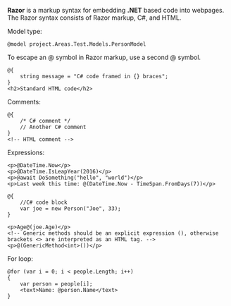 **Razor** is a markup syntax for embedding **.NET** based code into webpages. The Razor syntax consists of Razor markup, C#, and HTML.

Model type:
```cshtml
@model project.Areas.Test.Models.PersonModel
```
To escape an @ symbol in Razor markup, use a second @ symbol.
```cshtml
@{
    string message = "C# code framed in {} braces";
}
<h2>Standard HTML code</h2>
```
Comments:
```cshtml
@{
    /* C# comment */
    // Another C# comment
}
<!-- HTML comment -->
```
Expressions:
```cshtml
<p>@DateTime.Now</p>
<p>@DateTime.IsLeapYear(2016)</p>
<p>@await DoSomething("hello", "world")</p>
<p>Last week this time: @(DateTime.Now - TimeSpan.FromDays(7))</p>

@{
    //C# code block
    var joe = new Person("Joe", 33);
}

<p>Age@(joe.Age)</p>
<!-- Generic methods should be an explicit expression (), otherwise brackets <> are interpreted as an HTML tag. -->
<p>@(GenericMethod<int>())</p>
```
For loop:
```cshtml
@for (var i = 0; i < people.Length; i++)
{
    var person = people[i];
    <text>Name: @person.Name</text>
}
```